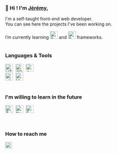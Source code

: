 ### 👋 Hi ! I'm <a href="https://www.jeremygautrais.fr/">Jérémy</a>,<br>
I'm a self-taught front-end web developer.<br>
You can see here the projects I've been working on.
<br>

I’m currently learning <img src="https://img.shields.io/badge/Sass-CC6699?style=for-the-badge&logo=sass&logoColor=white" alt="Sass logo" title="Sass" height="25" /> and <img src="https://img.shields.io/badge/React-20232A?style=for-the-badge&logo=react&logoColor=61DAFB" alt="React logo" title="React.js" height="25" /> frameworks.
<br>
<br>
### Languages & Tools
<img src="https://img.shields.io/badge/HTML5-E34F26?style=for-the-badge&logo=html5&logoColor=white" alt="HTML5 logo" title="HTML5" height="25" />&nbsp;
<img src="https://img.shields.io/badge/CSS3-1572B6?style=for-the-badge&logo=css3&logoColor=white" alt="CSS3 logo" title="CSS3" height="25" />&nbsp;
<img src="https://img.shields.io/badge/JavaScript-323330?style=for-the-badge&logo=javascript&logoColor=F7DF1E" alt="JavaScript logo" title="JavaScript" height="25" />&nbsp;
<br>
<img src="https://img.shields.io/badge/git-282C34?logo=git&logoColor=F05032" alt="git logo" title="git" height="25" />&nbsp;
<img src="https://img.shields.io/badge/VS%20Code-282C34?logo=visual-studio-code&logoColor=007ACC" alt="Visual Studio Code logo" title="Visual Studio Code" height="25" />&nbsp;
<br>
<br>


### I'm willing to learn in the future
<img src="https://img.shields.io/badge/Tailwind_CSS-38B2AC?style=for-the-badge&logo=tailwind-css&logoColor=white" alt="Tailwind CSS logo" title="Tailwind CSS" height="25" />&nbsp;
<img src="https://img.shields.io/badge/Node.js-43853D?style=for-the-badge&logo=node.js&logoColor=white3" alt="Node.js logo" title="Node.js" height="25" />&nbsp;
<img src="https://img.shields.io/badge/Express.js-404D59?style=for-the-badge" alt="Express.js logo" title="Express.js" height="25" />

<br>


### How to reach me

<a href="https://www.linkedin.com/in/jgautrais/" targte="_blank">
  <img align="left" alt="Jeremy's LinkedIN" width="22px" src="https://raw.githubusercontent.com/peterthehan/peterthehan/master/assets/linkedin.svg" />
</a>

<!---
jgautrais/jgautrais is a ✨ special ✨ repository because its `README.md` (this file) appears on your GitHub profile.
You can click the Preview link to take a look at your changes.
--->
